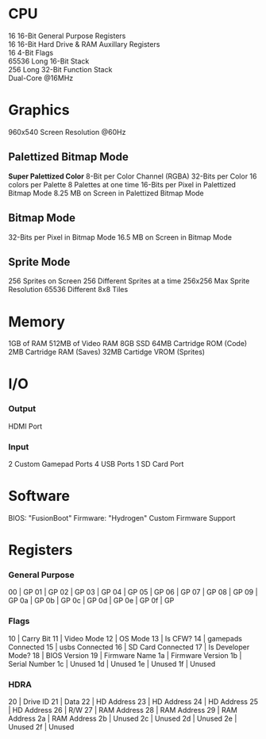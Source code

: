 # CPU
16 16-Bit General Purpose Registers  
16 16-Bit Hard Drive & RAM Auxillary Registers  
16 4-Bit Flags  
65536 Long 16-Bit Stack  
256 Long 32-Bit Function Stack  
Dual-Core @16MHz  




# Graphics
960x540 Screen Resolution @60Hz
## Palettized Bitmap Mode
**Super Palettized Color**
8-Bit per Color Channel (RGBA)
32-Bits per Color
16 colors per Palette
8 Palettes at one time
16-Bits per Pixel in Palettized Bitmap Mode
8.25 MB on Screen in Palettized Bitmap Mode
## Bitmap Mode
32-Bits per Pixel in Bitmap Mode
16.5 MB on Screen in Bitmap Mode
## Sprite Mode
256 Sprites on Screen
256 Different Sprites at a time
256x256 Max Sprite Resolution
65536 Different 8x8 Tiles




# Memory
1GB of RAM
512MB of Video RAM
8GB SSD
64MB Cartridge ROM (Code)
2MB Cartridge RAM (Saves)
32MB Cartidge VROM (Sprites)




# I/O
### Output
HDMI Port
### Input
2 Custom Gamepad Ports
4 USB Ports
1 SD Card Port




# Software
BIOS: "FusionBoot"
Firmware: "Hydrogen"
Custom Firmware Support




# Registers
### General Purpose
00 | GP
01 | GP
02 | GP
03 | GP
04 | GP
05 | GP
06 | GP
07 | GP
08 | GP
09 | GP
0a | GP
0b | GP
0c | GP
0d | GP
0e | GP
0f | GP
### Flags
10 | Carry Bit
11 | Video Mode
12 | OS Mode
13 | Is CFW?
14 | gamepads Connected
15 | usbs Connected
16 | SD Card Connected
17 | Is Developer Mode?
18 | BIOS Version
19 | Firmware Name
1a | Firmware Version
1b | Serial Number
1c | Unused
1d | Unused
1e | Unused
1f | Unused
### HDRA
20 | Drive ID
21 | Data
22 | HD Address
23 | HD Address
24 | HD Address
25 | HD Address
26 | R/W
27 | RAM Address
28 | RAM Address
29 | RAM Address
2a | RAM Address
2b | Unused
2c | Unused
2d | Unused
2e | Unused
2f | Unused

